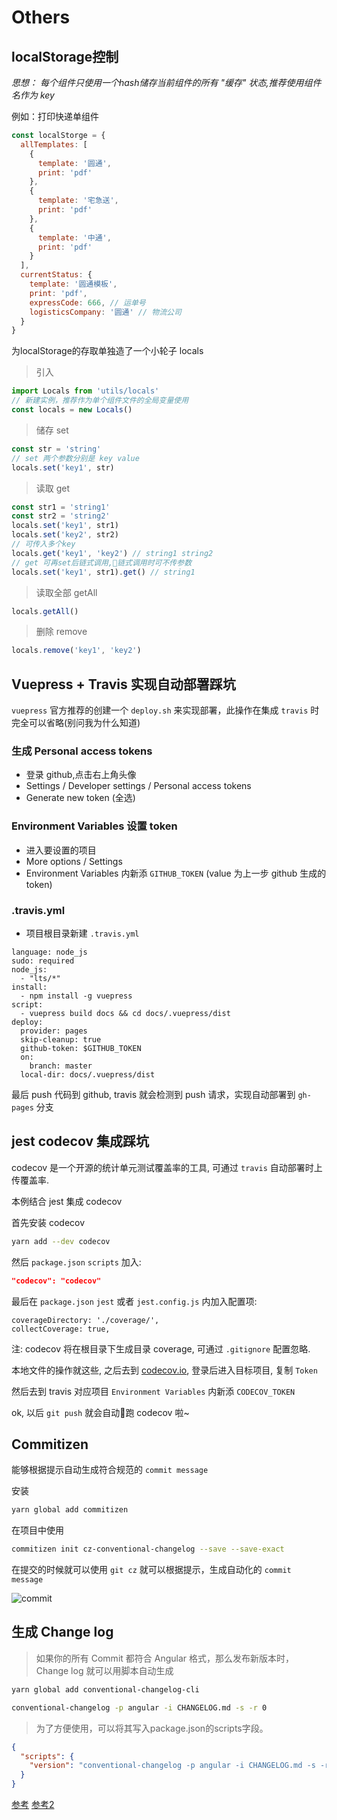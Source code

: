 # Others

## localStorage控制
*思想： 每个组件只使用一个hash储存当前组件的所有 "缓存" 状态,推荐使用组件名作为 key*

例如：打印快递单组件
```javascript
const localStorge = {
  allTemplates: [
    {
      template: '圆通',
      print: 'pdf'
    },
    {
      template: '宅急送',
      print: 'pdf'
    },
    {
      template: '中通',
      print: 'pdf'
    }
  ],
  currentStatus: {
    template: '圆通模板',
    print: 'pdf',
    expressCode: 666, // 运单号
    logisticsCompany: '圆通' // 物流公司
  }
}
```

为localStorage的存取单独造了一个小轮子 locals

> 引入
```javascript
import Locals from 'utils/locals'
// 新建实例，推荐作为单个组件文件的全局变量使用
const locals = new Locals()
```
> 储存 set
```javascript
const str = 'string'
// set 两个参数分别是 key value
locals.set('key1', str)
```
> 读取 get
```javascript
const str1 = 'string1'
const str2 = 'string2'
locals.set('key1', str1)
locals.set('key2', str2)
// 可传入多个key
locals.get('key1', 'key2') // string1 string2
// get 可再set后链式调用,链式调用时可不传参数
locals.set('key1', str1).get() // string1
```
> 读取全部 getAll
```javascript
locals.getAll()
```
> 删除 remove
```javascript
locals.remove('key1', 'key2')
```

## Vuepress + Travis 实现自动部署踩坑

`vuepress` 官方推荐的创建一个 `deploy.sh` 来实现部署，此操作在集成 `travis` 时完全可以省略(别问我为什么知道)

### 生成 Personal access tokens
- 登录 github,点击右上角头像
- Settings / Developer settings / Personal access tokens
- Generate new token (全选)

### Environment Variables 设置 token
- 进入要设置的项目
- More options / Settings
- Environment Variables 内新添 `GITHUB_TOKEN` (value 为上一步 github 生成的 token)

### .travis.yml
- 项目根目录新建 `.travis.yml`
```
language: node_js
sudo: required
node_js:
  - "lts/*"
install:
  - npm install -g vuepress
script:
  - vuepress build docs && cd docs/.vuepress/dist
deploy:
  provider: pages
  skip-cleanup: true
  github-token: $GITHUB_TOKEN
  on:
    branch: master
  local-dir: docs/.vuepress/dist
```

最后 push 代码到 github, travis 就会检测到 push 请求，实现自动部署到 `gh-pages` 分支

##  jest codecov 集成踩坑

codecov 是一个开源的统计单元测试覆盖率的工具, 可通过 `travis` 自动部署时上传覆盖率.

本例结合 jest 集成 codecov

首先安装 codecov
```bash
yarn add --dev codecov
```
然后 `package.json` `scripts` 加入:
```json
"codecov": "codecov"
```
最后在 `package.json` `jest` 或者 `jest.config.js` 内加入配置项:
```
coverageDirectory: './coverage/',
collectCoverage: true,
```
注: codecov 将在根目录下生成目录 coverage, 可通过 `.gitignore` 配置忽略.

本地文件的操作就这些, 之后去到 [codecov.io](https://codecov.io/), 登录后进入目标项目, 复制 `Token`

然后去到 travis 对应项目 `Environment Variables` 内新添 `CODECOV_TOKEN`

ok, 以后 `git push` 就会自动跑 codecov 啦~

## Commitizen
能够根据提示自动生成符合规范的 `commit message`

安装
```bash
yarn global add commitizen
```

在项目中使用
```bash
commitizen init cz-conventional-changelog --save --save-exact
```

在提交的时候就可以使用 `git cz` 就可以根据提示，生成自动化的 `commit message`

![commit](https://user-gold-cdn.xitu.io/2018/10/27/166b47239dd94158?imageslim)

## 生成 Change log
> 如果你的所有 Commit 都符合 Angular 格式，那么发布新版本时， Change log 就可以用脚本自动生成

```bash
yarn global add conventional-changelog-cli

conventional-changelog -p angular -i CHANGELOG.md -s -r 0
```

> 为了方便使用，可以将其写入package.json的scripts字段。

```json
{
  "scripts": {
    "version": "conventional-changelog -p angular -i CHANGELOG.md -s -r 0 && git add CHANGELOG.md"
  }
}
```

[参考](http://www.ruanyifeng.com/blog/2016/01/commit_message_change_log.html)
[参考2](https://juejin.im/post/5bd2debfe51d457abc710b57)